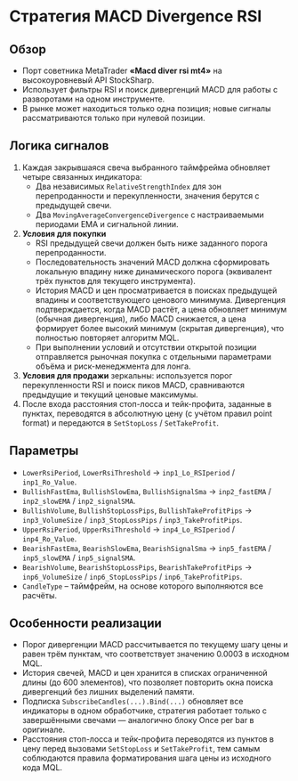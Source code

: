 # Стратегия MACD Divergence RSI

## Обзор
- Порт советника MetaTrader **«Macd diver rsi mt4»** на высокоуровневый API StockSharp.
- Использует фильтры RSI и поиск дивергенций MACD для работы с разворотами на одном инструменте.
- В рынке может находиться только одна позиция; новые сигналы рассматриваются только при нулевой позиции.

## Логика сигналов
1. Каждая закрывшаяся свеча выбранного таймфрейма обновляет четыре связанных индикатора:
   - Два независимых `RelativeStrengthIndex` для зон перепроданности и перекупленности, значения берутся с предыдущей свечи.
   - Два `MovingAverageConvergenceDivergence` с настраиваемыми периодами EMA и сигнальной линии.
2. **Условия для покупки**
   - RSI предыдущей свечи должен быть ниже заданного порога перепроданности.
   - Последовательность значений MACD должна сформировать локальную впадину ниже динамического порога (эквивалент трёх пунктов
     для текущего инструмента).
   - История MACD и цен просматривается в поисках предыдущей впадины и соответствующего ценового минимума. Дивергенция
     подтверждается, когда MACD растёт, а цена обновляет минимум (обычная дивергенция), либо MACD снижается, а цена формирует
     более высокий минимум (скрытая дивергенция), что полностью повторяет алгоритм MQL.
   - При выполнении условий и отсутствии открытой позиции отправляется рыночная покупка с отдельными параметрами объёма и
     риск-менеджмента для лонга.
3. **Условия для продажи** зеркальны: используется порог перекупленности RSI и поиск пиков MACD, сравниваются предыдущие и
   текущий ценовые максимумы.
4. После входа расстояния стоп-лосса и тейк-профита, заданные в пунктах, переводятся в абсолютную цену (с учётом правил point
   format) и передаются в `SetStopLoss` / `SetTakeProfit`.

## Параметры
- `LowerRsiPeriod`, `LowerRsiThreshold` → `inp1_Lo_RSIperiod` / `inp1_Ro_Value`.
- `BullishFastEma`, `BullishSlowEma`, `BullishSignalSma` → `inp2_fastEMA` / `inp2_slowEMA` / `inp2_signalSMA`.
- `BullishVolume`, `BullishStopLossPips`, `BullishTakeProfitPips` → `inp3_VolumeSize` / `inp3_StopLossPips` / `inp3_TakeProfitPips`.
- `UpperRsiPeriod`, `UpperRsiThreshold` → `inp4_Lo_RSIperiod` / `inp4_Ro_Value`.
- `BearishFastEma`, `BearishSlowEma`, `BearishSignalSma` → `inp5_fastEMA` / `inp5_slowEMA` / `inp5_signalSMA`.
- `BearishVolume`, `BearishStopLossPips`, `BearishTakeProfitPips` → `inp6_VolumeSize` / `inp6_StopLossPips` / `inp6_TakeProfitPips`.
- `CandleType` – таймфрейм, на основе которого выполняются все расчёты.

## Особенности реализации
- Порог дивергенции MACD рассчитывается по текущему шагу цены и равен трём пунктам, что соответствует значению 0.0003 в исходном
  MQL.
- История свечей, MACD и цен хранится в списках ограниченной длины (до 600 элементов), что позволяет повторить окна поиска
  дивергенций без лишних выделений памяти.
- Подписка `SubscribeCandles(...).Bind(...)` обновляет все индикаторы в одном обработчике, стратегия работает только с
  завершёнными свечами — аналогично блоку Once per bar в оригинале.
- Расстояния стоп-лосса и тейк-профита переводятся из пунктов в цену перед вызовами `SetStopLoss` и `SetTakeProfit`, тем самым
  соблюдаются правила форматирования шага цены из исходного кода MQL.

